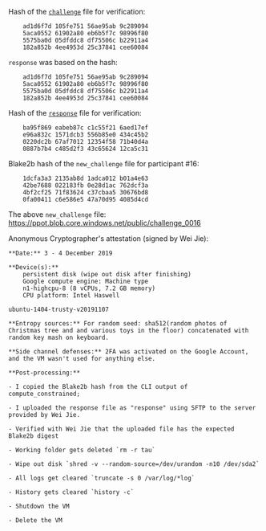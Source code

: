 Hash of the [`challenge`](https://ppot.blob.core.windows.net/public/challenge_0015) file for verification:

```
    ad1d6f7d 105fe751 56ae95ab 9c289094 
    5aca0552 61902a80 eb6b5f7c 98996f80 
    5575ba0d 05dfddc8 df75506c b22911a4 
    182a852b 4ee4953d 25c37841 cee60084 
```

`response` was based on the hash:

```
    ad1d6f7d 105fe751 56ae95ab 9c289094 
    5aca0552 61902a80 eb6b5f7c 98996f80 
    5575ba0d 05dfddc8 df75506c b22911a4 
    182a852b 4ee4953d 25c37841 cee60084 
```

Hash of the [`response`](https://ppot.blob.core.windows.net/public/response_0015_anon0) file for verification:

```
    ba95f869 eabeb87c c1c55f21 6aed17ef 
    e96a832c 1571dcb3 556b85e0 434c45b2 
    0220dc2b 67af7012 12354f58 71b40d4a 
    0887b7b4 c485d2f3 43c65624 12ca5c31 
```

Blake2b hash of the `new_challenge` file for participant #16:

```
    1dcfa3a3 2135ab8d 1adca012 b01a4e63
    42be7688 022183fb 0e28d1ac 762dcf3a
    4bf2cf25 71f83624 c37cbaa5 30676bd8
    0fa00411 c6e586e5 47a70d95 4085d4cd
```

The above `new_challenge` file: https://ppot.blob.core.windows.net/public/challenge_0016

Anonymous Cryptographer's attestation (signed by Wei Jie):

```
**Date:** 3 - 4 December 2019

**Device(s):**
    persistent disk (wipe out disk after finishing)
    Google compute engine: Machine type
    n1-highcpu-8 (8 vCPUs, 7.2 GB memory)
    CPU platform: Intel Haswell

ubuntu-1404-trusty-v20191107

**Entropy sources:** For random seed: sha512(random photos of Christmas tree and and various toys in the floor) concatenated with random key mash on keyboard. 

**Side channel defenses:** 2FA was activated on the Google Account, and the VM wasn't used for anything else.

**Post-processing:**

- I copied the Blake2b hash from the CLI output of compute_constrained;

- I uploaded the response file as "response" using SFTP to the server provided by Wei Jie.

- Verified with Wei Jie that the uploaded file has the expected Blake2b digest

- Working folder gets deleted `rm -r tau`

- Wipe out disk `shred -v --random-source=/dev/urandom -n10 /dev/sda2`

- All logs get cleared `truncate -s 0 /var/log/*log`

- History gets cleared `history -c`

- Shutdown the VM

- Delete the VM
```
